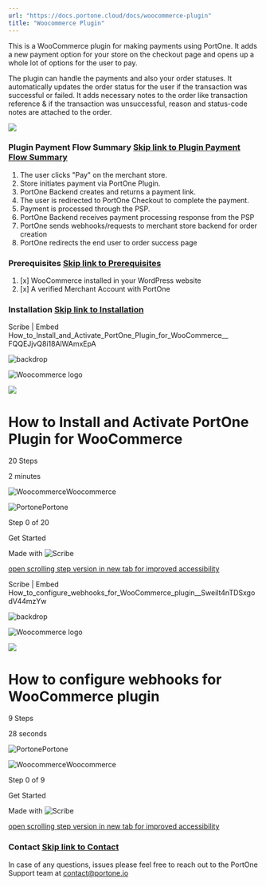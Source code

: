 ```yaml
---
url: "https://docs.portone.cloud/docs/woocommerce-plugin"
title: "Woocommerce Plugin"
---
```


This is a WooCommerce plugin for making payments using PortOne. It adds a new payment option for your store on the checkout page and opens up a whole lot of options for the user to pay.

The plugin can handle the payments and also your order statuses. It automatically updates the order status for the user if the transaction was successful or failed. It adds necessary notes to the order like transaction reference & if the transaction was unsuccessful, reason and status-code notes are attached to the order.

![](https://files.readme.io/521738db7b08b2f771948d9b7b41ef5ec595c59c3824e16006af177a6342bba1-Plugin_payment_flow.png)

### Plugin Payment Flow Summary   [Skip link to Plugin Payment Flow Summary](https://docs.portone.cloud/docs/woocommerce-plugin\#plugin-payment-flow-summary)

1. The user clicks "Pay" on the merchant store.
2. Store initiates payment via PortOne Plugin.
3. PortOne Backend creates and returns a payment link.
4. The user is redirected to PortOne Checkout to complete the payment.
5. Payment is processed through the PSP.
6. PortOne Backend receives payment processing response from the PSP
7. PortOne sends webhooks/requests to merchant store backend for order creation
8. PortOne redirects the end user to order success page

### Prerequisites   [Skip link to Prerequisites](https://docs.portone.cloud/docs/woocommerce-plugin\#prerequisites)

1. [x]  WooCommerce installed in your WordPress website
2. [x]  A verified Merchant Account with PortOne

### Installation   [Skip link to Installation](https://docs.portone.cloud/docs/woocommerce-plugin\#installation)

Scribe \| Embed How\_to\_Install\_and\_Activate\_PortOne\_Plugin\_for\_WooCommerce\_\_ FQQEJjvQ8i18AlWAmxEpA

![backdrop](https://scribehow.com/images/embedBackdrop.svg)

![Woocommerce logo](https://t1.gstatic.com/faviconV2?client=SOCIAL&type=FAVICON&fallback_opts=TYPE,SIZE,URL&url=https://woocommerce.com&size=64)

![](https://t1.gstatic.com/faviconV2?client=SOCIAL&type=FAVICON&fallback_opts=TYPE,SIZE,URL&url=https://woocommerce.com&size=64)

# How to Install and Activate PortOne Plugin for WooCommerce

20 Steps

2 minutes

![Woocommerce](https://t1.gstatic.com/faviconV2?client=SOCIAL&type=FAVICON&fallback_opts=TYPE,SIZE,URL&url=https://woocommerce.com&size=64)Woocommerce

![Portone](https://t1.gstatic.com/faviconV2?client=SOCIAL&type=FAVICON&fallback_opts=TYPE,SIZE,URL&url=https://portone.io&size=64)Portone

Step 0 of 20

Get Started

Made with
![Scribe](https://scribehow.com/images/logo-slate.svg)

[open scrolling step version in new tab for improved accessibility](https://scribehow.com/shared/How_to_Install_and_Activate_PortOne_Plugin_for_WooCommerce__-FQQEJjvQ8i18AlWAmxEpA)

Scribe \| Embed How\_to\_configure\_webhooks\_for\_WooCommerce\_plugin\_\_Sweilt4nTDSxgodV44mzYw

![backdrop](https://scribehow.com/images/embedBackdrop.svg)

![Woocommerce logo](https://t1.gstatic.com/faviconV2?client=SOCIAL&type=FAVICON&fallback_opts=TYPE,SIZE,URL&url=https://woocommerce.com&size=64)

![](https://t1.gstatic.com/faviconV2?client=SOCIAL&type=FAVICON&fallback_opts=TYPE,SIZE,URL&url=https://woocommerce.com&size=64)

# How to configure webhooks for WooCommerce plugin

9 Steps

28 seconds

![Portone](https://t1.gstatic.com/faviconV2?client=SOCIAL&type=FAVICON&fallback_opts=TYPE,SIZE,URL&url=https://portone.io&size=64)Portone

![Woocommerce](https://t1.gstatic.com/faviconV2?client=SOCIAL&type=FAVICON&fallback_opts=TYPE,SIZE,URL&url=https://woocommerce.com&size=64)Woocommerce

Step 0 of 9

Get Started

Made with
![Scribe](https://scribehow.com/images/logo-slate.svg)

[open scrolling step version in new tab for improved accessibility](https://scribehow.com/shared/How_to_configure_webhooks_for_WooCommerce_plugin__Sweilt4nTDSxgodV44mzYw)

### Contact   [Skip link to Contact](https://docs.portone.cloud/docs/woocommerce-plugin\#contact)

In case of any questions, issues please feel free to reach out to the PortOne Support team at [contact@portone.io](mailto:contact@portone.io)
